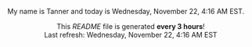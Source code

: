 My name is Tanner and today is Wednesday, November 22, 4:16 AM EST.

<p align="center">This <i>README</i> file is generated <b>every 3 hours</b>!</br>Last refresh: Wednesday, November 22, 4:16 AM EST<br /></p>
